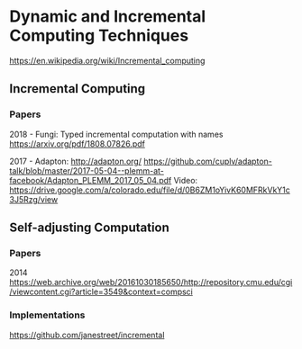 # Dynamic and Incremental Computing Techniques

https://en.wikipedia.org/wiki/Incremental_computing

## Incremental Computing

### Papers 
2018 - Fungi: Typed incremental computation with names
https://arxiv.org/pdf/1808.07826.pdf

2017 - 
Adapton:
http://adapton.org/
https://github.com/cuplv/adapton-talk/blob/master/2017-05-04--plemm-at-facebook/Adapton_PLEMM_2017_05_04.pdf
Video:
https://drive.google.com/a/colorado.edu/file/d/0B6ZM1oYivK60MFRkVkY1c3J5Rzg/view


## Self-adjusting Computation

### Papers
2014 https://web.archive.org/web/20161030185650/http://repository.cmu.edu/cgi/viewcontent.cgi?article=3549&context=compsci

### Implementations

https://github.com/janestreet/incremental
